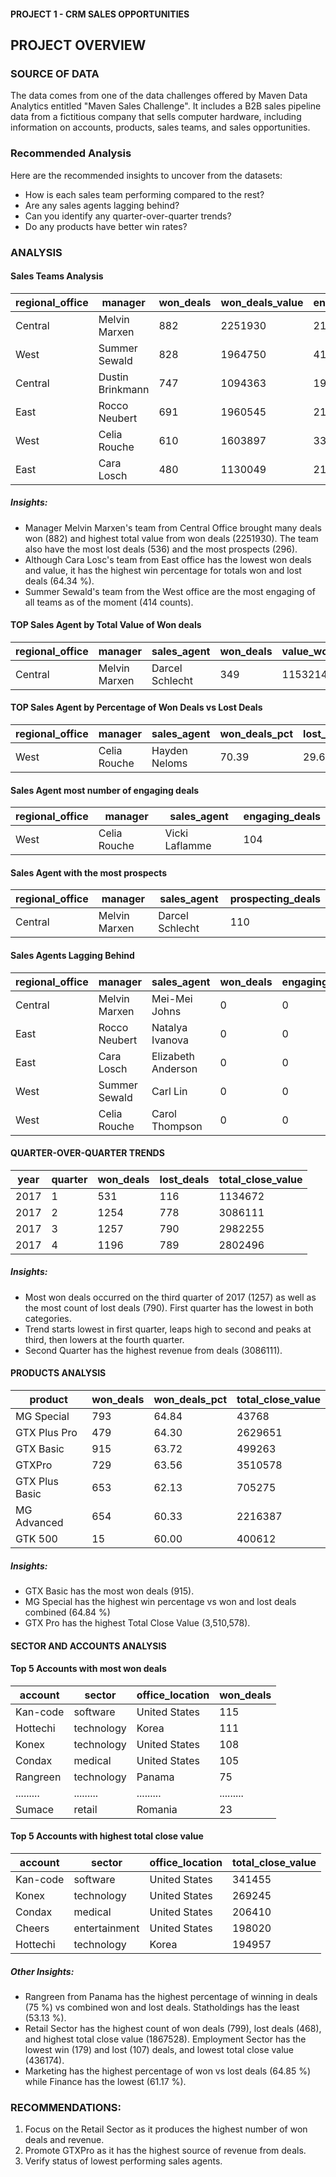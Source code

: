#### PROJECT 1 - CRM SALES OPPORTUNITIES

## PROJECT OVERVIEW

### SOURCE OF DATA
The data comes from one of the data challenges offered by Maven Data Analytics entitled "Maven Sales Challenge". It includes a B2B sales pipeline data from a fictitious company that sells computer hardware, including information on accounts, products, sales teams, and sales opportunities.

### Recommended Analysis
Here are the recommended insights to uncover from the datasets:
- How is each sales team performing compared to the rest?
- Are any sales agents lagging behind?
- Can you identify any quarter-over-quarter trends?
- Do any products have better win rates?


### ANALYSIS

#### Sales Teams Analysis
| regional_office | manager |  won_deals | won_deals_value | engaging_deals | lost_deals | prospecting_deals | win_pct |
| ----------- | ----------- | ----------- | ----------- | ----------- | ----------- | ----------- | ----------- |
| Central   | Melvin Marxen     | 882 | 2251930 | 215 | 536 | 296 | 62.20 |
| West      | Summer Sewald     | 828 | 1964750 | 414 | 459 | 0 | 64.34 |
| Central   | Dustin Brinkmann  | 747 | 1094363 | 193 | 439 | 204 | 62.98 |
| East      | Rocco Neubert     | 691 | 1960545 | 214 | 422 | 0 | 62.08 |
| West      | Celia Rouche      | 610 | 1603897 | 334 | 352 | 0 | 63.41 |
| East      | Cara Losch        | 480 | 1130049 | 219 | 265 | 0 | 64.43 |

##### Insights:
- Manager Melvin Marxen's team from Central Office brought many deals won (882) and highest total value from won deals (2251930). The team also have the most lost deals (536) and the most prospects (296).
- Although Cara Losc's team from East office has the lowest won deals and value, it has the highest win percentage for totals won and lost deals (64.34 %).
- Summer Sewald's team from the West office are the most engaging of all teams as of the moment (414 counts).


#### TOP Sales Agent by Total Value of Won deals
| regional_office | manager | sales_agent | won_deals | value_won_deals |
| ----------- | ----------- | ----------- | ----------- | ----------- |
| Central | Melvin Marxen | Darcel Schlecht | 349 | 1153214 |

#### TOP Sales Agent by Percentage of Won Deals vs Lost Deals
| regional_office | manager | sales_agent | won_deals_pct | lost_deals_pct |
| ----------- | ----------- | ----------- | ----------- | ----------- |
| West | Celia Rouche | Hayden Neloms | 70.39 | 29.61 |

#### Sales Agent most number of engaging deals
| regional_office | manager | sales_agent | engaging_deals | 
| ----------- | ----------- | ----------- | ----------- |
| West | Celia Rouche | Vicki Laflamme | 104 |

#### Sales Agent with the most prospects 
| regional_office | manager | sales_agent | prospecting_deals | 
| ----------- | ----------- | ----------- | ----------- |
| Central | Melvin Marxen | Darcel Schlecht | 110 | 

#### Sales Agents Lagging Behind
| regional_office | manager | sales_agent | won_deals | engaging_deals | lost_deals | prospecting_deals | 
| ----------- | ----------- | ----------- | ----------- | ----------- | ----------- | ----------- |
| Central | Melvin Marxen | Mei-Mei Johns | 0 | 0 | 0 | 0 | 
| East | Rocco Neubert | Natalya Ivanova | 0 | 0 | 0 | 0 | 
| East | Cara Losch | Elizabeth Anderson | 0 | 0 | 0 | 0 | 
| West | Summer Sewald | Carl Lin | 0 | 0 | 0 | 0 | 
| West | Celia Rouche | Carol Thompson | 0 | 0 | 0 | 0 | 

#### QUARTER-OVER-QUARTER TRENDS

| year | quarter | won_deals | lost_deals | total_close_value
| ----------- | ----------- | ----------- | ----------- | ----------- | 
| 2017 | 1 | 531 | 116 | 1134672 |
| 2017 | 2 | 1254 | 778 | 3086111 |
| 2017 | 3 | 1257 | 790 | 2982255 |
| 2017 | 4 | 1196 | 789 | 2802496 |


##### Insights:
- Most won deals occurred on the third quarter of 2017 (1257) as well as the most count of lost deals (790). First quarter has the lowest in both categories.
- Trend starts lowest in first quarter, leaps high to second and peaks at third, then lowers at the fourth quarter.
- Second Quarter has the highest revenue from deals (3086111).

#### PRODUCTS ANALYSIS

| product | won_deals | won_deals_pct | total_close_value |
| ----------- | ----------- | ----------- | ----------- | 
| MG Special | 793 | 64.84 | 43768 |
| GTX Plus Pro | 479 | 64.30 | 2629651 |
| GTX Basic | 915 | 63.72 | 499263 |
| GTXPro | 729 | 63.56 | 3510578 |
| GTX Plus Basic | 653 | 62.13 | 705275 |
| MG Advanced  | 654 | 60.33 | 2216387 |
| GTK 500 | 15 | 60.00 | 400612 |

##### Insights:
- GTX Basic has the most won deals (915).
- MG Special has the highest win percentage vs won and lost deals combined (64.84 %)
- GTX Pro has the highest Total Close Value (3,510,578).


#### SECTOR AND ACCOUNTS ANALYSIS

#### Top 5 Accounts with most won deals
| account | sector | office_location | won_deals |
| ----------- | ----------- | ----------- | ----------- |
| Kan-code | software | United States | 115 | 
| Hottechi | technology | Korea | 111 | 
| Konex | technology | United States | 108 | 
| Condax | medical | United States | 105 | 
| Rangreen | technology | Panama | 75 |
| ......... | ......... | ......... | ......... |
| Sumace | retail | Romania | 23 |

#### Top 5 Accounts with highest total close value
| account | sector | office_location | total_close_value |
| ----------- | ----------- | ----------- | ----------- |
| Kan-code | software | United States | 341455 | 
| Konex | technology | United States | 269245 | 
| Condax | medical | United States | 206410 |
| Cheers | entertainment | United States | 198020 | 
| Hottechi | technology | Korea | 194957 | 

##### Other Insights:
- Rangreen from Panama has the highest percentage of winning in deals (75 %) vs combined won and lost deals. Statholdings has the least (53.13 %).
- Retail Sector has the highest count of won deals (799), lost deals (468), and highest total close value (1867528). Employment Sector has the lowest win (179) and lost (107) deals, and lowest total close value (436174).
- Marketing has the highest percentage of won vs lost deals (64.85 %) while Finance has the lowest (61.17 %).


### RECOMMENDATIONS:
1. Focus on the Retail Sector as it produces the highest number of won deals and revenue.
2. Promote GTXPro as it has the highest source of revenue from deals.
3. Verify status of lowest performing sales agents.



